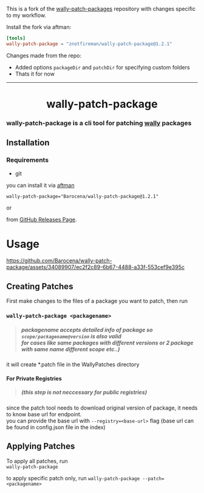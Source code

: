 This is a fork of the [wally-patch-packages](https://github.com/Barocena/wally-patch-package)
repository with changes specific to my workflow.

Install the fork via aftman:

```toml
[tools]
wally-patch-package = "znotfireman/wally-patch-package@1.2.1"
```

Changes made from the repo:

- Added options `packageDir` and `patchDir` for specifying custom folders
- Thats it for now

---

<div align="center">
<h1>
wally-patch-package
</h1>
</div>

### wally-patch-package is a cli tool for patching [wally](https://github.com/UpliftGames/wally) packages

## Installation

### Requirements

- git

you can install it via [aftman](https://github.com/LPGhatguy/aftman)

`wally-patch-package="Barocena/wally-patch-package@1.2.1"`

or

from [GitHub Releases Page](https://github.com/Barocena/wally-patch-package/releases).

# Usage

<https://github.com/Barocena/wally-patch-package/assets/34089907/ec2f2c89-6b67-4488-a33f-553cef9e395c>

## Creating Patches

First make changes to the files of a package you want to patch, then run

### `wally-patch-package <packagename>`
>
> ##### packagename accepts detailed info of package so `scope/packagename@version`  is also valid</br>for cases like same packages with different versions or 2 package with same name different scope etc..)

it will create *.patch file in the WallyPatches directory

#### For Private Registries
>
> ##### (this step is not neccessary for public registries)

since the patch tool needs to download original version of package, it needs to know base url for endpoint.</br>
you can provide the base url with `--registry=<base-url>` flag (base url can be found in config.json file in the index)

## Applying Patches

To apply all patches, run</br>
 `wally-patch-package`

to apply specific patch only, run `wally-patch-package --patch=<packagename>`
